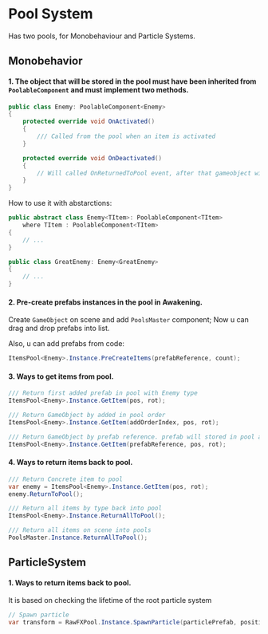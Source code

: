 # Pool System
Has two pools, for Monobehaviour and Particle Systems.

## Monobehavior
#### 1. The object that will be stored in the pool must have been inherited from `PoolableComponent` and must implement two methods.
```cs
public class Enemy: PoolableComponent<Enemy> 
{
    protected override void OnActivated()
    {
        /// Called from the pool when an item is activated
    }

    protected override void OnDeactivated()
    {
        // Will called OnReturnedToPool event, after that gameobject will disabled and returned to pool as child
    }
}
```

How to use it with abstarctions:
```cs
public abstract class Enemy<TItem>: PoolableComponent<TItem> 
    where TItem : PoolableComponent<TItem>
{
    // ...
}

public class GreatEnemy: Enemy<GreatEnemy>
{
    // ...
}
```

#### 2. Pre-create prefabs instances in the pool in Awakening.

Create `GameObject` on scene and add `PoolsMaster` component; Now u can drag and drop prefabs into list.

Also, u can add prefabs from code: 
```cs
ItemsPool<Enemy>.Instance.PreCreateItems(prefabReference, count);
```

#### 3. Ways to get items from pool.
```cs
/// Return first added prefab in pool with Enemy type
ItemsPool<Enemy>.Instance.GetItem(pos, rot);

/// Return GameObject by added in pool order
ItemsPool<Enemy>.Instance.GetItem(addOrderIndex, pos, rot);

/// Return GameObject by prefab reference. prefab will stored in pool and get the add order
ItemsPool<Enemy>.Instance.GetItem(prefabReference, pos, rot);
```

#### 4. Ways to return items back to pool.
```cs
/// Return Concrete item to pool
var enemy = ItemsPool<Enemy>.Instance.GetItem(pos, rot);
enemy.ReturnToPool();

/// Return all items by type back into pool
ItemsPool<Enemy>.Instance.ReturnAllToPool();

/// Return all items on scene into pools
PoolsMaster.Instance.ReturnAllToPool();
```


## ParticleSystem

#### 1. Ways to return items back to pool.
It is based on checking the lifetime of the root particle system

```cs
// Spawn particle
var transform = RawFXPool.Instance.SpawnParticle(particlePrefab, position, opt:rot);
```
